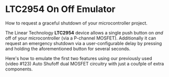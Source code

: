# LTC2954 On Off Emulator
How to request a graceful shutdown of your microcontroller project.

The Linear Technology **LTC2954** device allows a single push button on *and* off of your microcontroller (via a P-channel MOSFET). Additionally it can request an emergency shutdown via a user-configurable delay by pressing and holding the aforementioned button for several seconds.

Here's how to emulate the first two features using our previously used (video #123) Auto Shufoff dual MOSFET circuitry with just a coufple of extra components.



